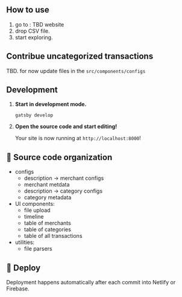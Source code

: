 ## How to use

1. go to : TBD website
2. drop CSV file.
3. start exploring.


## Contribue uncategorized transactions
TBD. for now update files in the `src/components/configs`


## Development

1.  **Start in development mode.**

    ```shell
    gatsby develop
    ```

2.  **Open the source code and start editing!**

    Your site is now running at `http://localhost:8000`!

## 🧐 Source code organization

* configs
  * description -> merchant configs
  * merchant metdata
  * description -> category configs
  * category metadata 
* UI components:
  * file upload
  * timeline
  * table of merchants
  * table of categories
  * table of all transactions
* utilities:
  * file parsers


## 💫 Deploy

Deployment happens automatically after each commit into Netlify or Firebase.